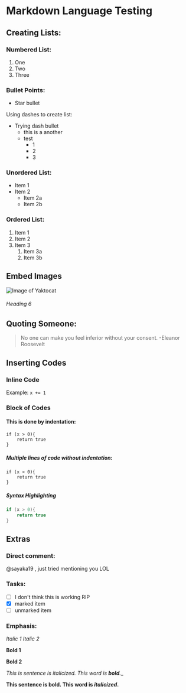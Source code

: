 # Markdown Language Testing

## Creating Lists:
### Numbered List:
1. One
2. Two
3. Three

### Bullet Points:
* Star bullet

Using dashes to create list:
- Trying dash bullet
    - this is a another
    - test 
        - 1
        - 2
        - 3

### Unordered List:
* Item 1
* Item 2
    * Item 2a
    * Item 2b

### Ordered List:
1. Item 1
1. Item 2
1. Item 3
    1. Item 3a
    1. Item 3b

## Embed Images
![Image of Yaktocat](https://octodex.github.com/images/yaktocat.png)

###### Heading 6

## Quoting Someone:
> No one can make you feel inferior without your consent.
> -Eleanor Roosevelt

## Inserting Codes

### Inline Code
Example: `x += 1`

### Block of Codes

#### This is done by indentation:
    if (x > 0){
        return true
    }

##### Multiple lines of code without indentation:
```
if (x > 0){
    return true
}
```

##### Syntax Highlighting
```c
if (x > 0){
    return true
}
```

## Extras
### Direct comment:
@sayaka19 , just tried mentioning you LOL

### Tasks:
- [ ] I don't think this is working RIP
- [x] marked item
- [ ] unmarked item

### Emphasis:
*Italic 1*
_Italic 2_

**Bold 1**

__Bold 2__

_This is sentence is italicized. This word is **bold**.__

**This sentence is bold. This word is *italicized*.**